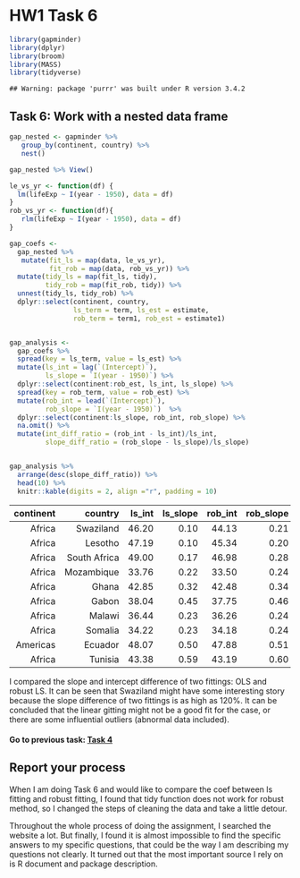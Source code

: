 HW1 Task 6
================

``` r
library(gapminder)
library(dplyr)
library(broom)
library(MASS)
library(tidyverse)
```

    ## Warning: package 'purrr' was built under R version 3.4.2

Task 6: Work with a nested data frame
-------------------------------------

``` r
gap_nested <- gapminder %>% 
   group_by(continent, country) %>% 
   nest()

gap_nested %>% View()
```

``` r
le_vs_yr <- function(df) {
  lm(lifeExp ~ I(year - 1950), data = df)
}
rob_vs_yr <- function(df){
   rlm(lifeExp ~ I(year - 1950), data = df)
}

gap_coefs <- 
  gap_nested %>% 
   mutate(fit_ls = map(data, le_vs_yr), 
          fit_rob = map(data, rob_vs_yr)) %>% 
  mutate(tidy_ls = map(fit_ls, tidy), 
         tidy_rob = map(fit_rob, tidy)) %>%
  unnest(tidy_ls, tidy_rob) %>%
  dplyr::select(continent, country, 
                ls_term = term, ls_est = estimate, 
                rob_term = term1, rob_est = estimate1)


gap_analysis <- 
  gap_coefs %>%
  spread(key = ls_term, value = ls_est) %>%
  mutate(ls_int = lag(`(Intercept)`), 
         ls_slope = `I(year - 1950)`) %>% 
  dplyr::select(continent:rob_est, ls_int, ls_slope) %>%
  spread(key = rob_term, value = rob_est) %>%
  mutate(rob_int = lead(`(Intercept)`), 
         rob_slope = `I(year - 1950)`)  %>% 
  dplyr::select(continent:ls_slope, rob_int, rob_slope) %>%
  na.omit() %>%
  mutate(int_diff_ratio = (rob_int - ls_int)/ls_int, 
         slope_diff_ratio = (rob_slope - ls_slope)/ls_slope)


gap_analysis %>%
  arrange(desc(slope_diff_ratio)) %>%
  head(10) %>%
  knitr::kable(digits = 2, align ="r", padding = 10)
```

|  continent|       country|  ls\_int|  ls\_slope|  rob\_int|  rob\_slope|  int\_diff\_ratio|  slope\_diff\_ratio|
|----------:|-------------:|--------:|----------:|---------:|-----------:|-----------------:|-------------------:|
|     Africa|     Swaziland|    46.20|       0.10|     44.13|        0.21|             -0.04|                1.21|
|     Africa|       Lesotho|    47.19|       0.10|     45.34|        0.20|             -0.04|                1.06|
|     Africa|  South Africa|    49.00|       0.17|     46.98|        0.28|             -0.04|                0.66|
|     Africa|    Mozambique|    33.76|       0.22|     33.50|        0.24|             -0.01|                0.06|
|     Africa|         Ghana|    42.85|       0.32|     42.48|        0.34|             -0.01|                0.06|
|     Africa|         Gabon|    38.04|       0.45|     37.75|        0.46|             -0.01|                0.03|
|     Africa|        Malawi|    36.44|       0.23|     36.26|        0.24|             -0.01|                0.03|
|     Africa|       Somalia|    34.22|       0.23|     34.18|        0.24|              0.00|                0.03|
|   Americas|       Ecuador|    48.07|       0.50|     47.88|        0.51|              0.00|                0.02|
|     Africa|       Tunisia|    43.38|       0.59|     43.19|        0.60|              0.00|                0.02|

I compared the slope and intercept difference of two fittings: OLS and robust LS. It can be seen that Swaziland might have some interesting story because the slope difference of two fittings is as high as 120%. It can be concluded that the linear gitting might not be a good fit for the case, or there are some influential outliers (abnormal data included).

#### Go to previous task: [Task 4](https://github.com/zxkathy/STAT547M_Zhao_Xin_HW/blob/master/HW1/Task4/HW01_4.md)

Report your process
-------------------

When I am doing Task 6 and would like to compare the coef between ls fitting and robust fitting, I found that tidy function does not work for robust method, so I changed the steps of cleaning the data and take a little detour.

Throughout the whole process of doing the assignment, I searched the website a lot. But finally, I found it is almost impossible to find the specific answers to my specific questions, that could be the way I am describing my questions not clearly. It turned out that the most important source I rely on is R document and package description.
